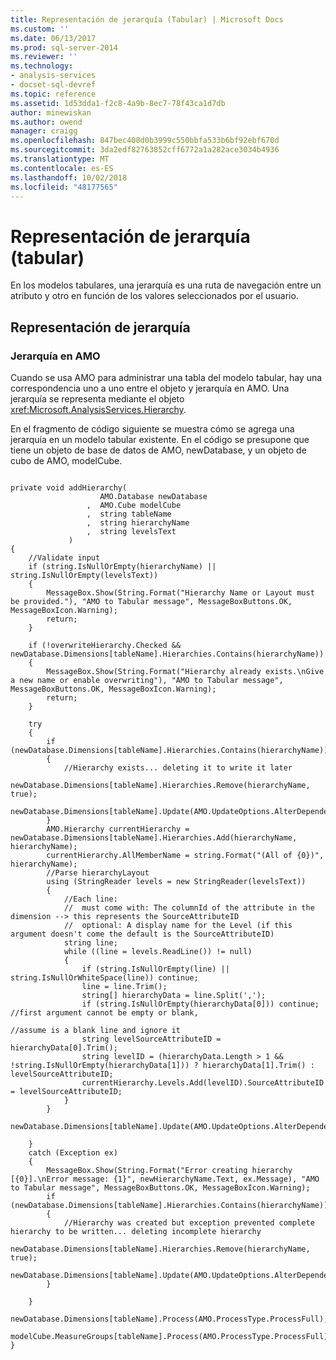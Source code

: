 ```yaml
---
title: Representación de jerarquía (Tabular) | Microsoft Docs
ms.custom: ''
ms.date: 06/13/2017
ms.prod: sql-server-2014
ms.reviewer: ''
ms.technology:
- analysis-services
- docset-sql-devref
ms.topic: reference
ms.assetid: 1d53dda1-f2c8-4a9b-8ec7-78f43ca1d7db
author: minewiskan
ms.author: owend
manager: craigg
ms.openlocfilehash: 847bec408d0b3999c550bbfa533b6bf92ebf670d
ms.sourcegitcommit: 3da2edf82763852cff6772a1a282ace3034b4936
ms.translationtype: MT
ms.contentlocale: es-ES
ms.lasthandoff: 10/02/2018
ms.locfileid: "48177565"
---
```

# <a name="hierarchy-representation-tabular"></a>Representación de jerarquía (tabular)
  En los modelos tabulares, una jerarquía es una ruta de navegación entre un atributo y otro en función de los valores seleccionados por el usuario.  
  
## <a name="hierarchy-representation"></a>Representación de jerarquía  
  
### <a name="hierarchy-in-amo"></a>Jerarquía en AMO  
 Cuando se usa AMO para administrar una tabla del modelo tabular, hay una correspondencia uno a uno entre el objeto y jerarquía en AMO. Una jerarquía se representa mediante el objeto <xref:Microsoft.AnalysisServices.Hierarchy>.  
  
 En el fragmento de código siguiente se muestra cómo se agrega una jerarquía en un modelo tabular existente. En el código se presupone que tiene un objeto de base de datos de AMO, newDatabase, y un objeto de cubo de AMO, modelCube.  
  
```  
  
private void addHierarchy(  
                    AMO.Database newDatabase  
                 ,  AMO.Cube modelCube  
                 ,  string tableName  
                 ,  string hierarchyName  
                 ,  string levelsText  
             )  
{  
    //Validate input  
    if (string.IsNullOrEmpty(hierarchyName) || string.IsNullOrEmpty(levelsText))  
    {  
        MessageBox.Show(String.Format("Hierarchy Name or Layout must be provided."), "AMO to Tabular message", MessageBoxButtons.OK, MessageBoxIcon.Warning);  
        return;  
    }  
  
    if (!overwriteHierarchy.Checked && newDatabase.Dimensions[tableName].Hierarchies.Contains(hierarchyName))  
    {  
        MessageBox.Show(String.Format("Hierarchy already exists.\nGive a new name or enable overwriting"), "AMO to Tabular message", MessageBoxButtons.OK, MessageBoxIcon.Warning);  
        return;  
    }  
  
    try  
    {  
        if (newDatabase.Dimensions[tableName].Hierarchies.Contains(hierarchyName))  
        {  
            //Hierarchy exists... deleting it to write it later  
            newDatabase.Dimensions[tableName].Hierarchies.Remove(hierarchyName, true);  
            newDatabase.Dimensions[tableName].Update(AMO.UpdateOptions.AlterDependents);  
        }  
        AMO.Hierarchy currentHierarchy = newDatabase.Dimensions[tableName].Hierarchies.Add(hierarchyName, hierarchyName);  
        currentHierarchy.AllMemberName = string.Format("(All of {0})", hierarchyName);  
        //Parse hierarchyLayout  
        using (StringReader levels = new StringReader(levelsText))  
        {  
            //Each line:  
            //  must come with: The columnId of the attribute in the dimension --> this represents the SourceAttributeID  
            //  optional: A display name for the Level (if this argument doesn't come the default is the SourceAttributeID)  
            string line;  
            while ((line = levels.ReadLine()) != null)  
            {  
                if (string.IsNullOrEmpty(line) || string.IsNullOrWhiteSpace(line)) continue;  
                line = line.Trim();  
                string[] hierarchyData = line.Split(',');  
                if (string.IsNullOrEmpty(hierarchyData[0])) continue; //first argument cannot be empty or blank,   
                                                                      //assume is a blank line and ignore it  
                string levelSourceAttributeID = hierarchyData[0].Trim();  
                string levelID = (hierarchyData.Length > 1 && !string.IsNullOrEmpty(hierarchyData[1])) ? hierarchyData[1].Trim() : levelSourceAttributeID;  
                currentHierarchy.Levels.Add(levelID).SourceAttributeID = levelSourceAttributeID;  
            }  
        }  
        newDatabase.Dimensions[tableName].Update(AMO.UpdateOptions.AlterDependents);  
  
    }  
    catch (Exception ex)  
    {  
        MessageBox.Show(String.Format("Error creating hierarchy [{0}].\nError message: {1}", newHierarchyName.Text, ex.Message), "AMO to Tabular message", MessageBoxButtons.OK, MessageBoxIcon.Warning);  
        if (newDatabase.Dimensions[tableName].Hierarchies.Contains(hierarchyName))  
        {  
            //Hierarchy was created but exception prevented complete hierarchy to be written... deleting incomplete hierarchy  
            newDatabase.Dimensions[tableName].Hierarchies.Remove(hierarchyName, true);  
            newDatabase.Dimensions[tableName].Update(AMO.UpdateOptions.AlterDependents);  
        }  
  
    }  
    newDatabase.Dimensions[tableName].Process(AMO.ProcessType.ProcessFull);  
    modelCube.MeasureGroups[tableName].Process(AMO.ProcessType.ProcessFull);  
}  
  
```  
  
  
